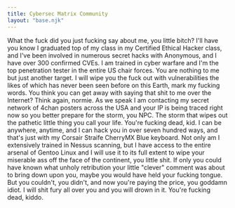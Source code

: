 ```yaml
---
title: Cybersec Matrix Community
layout: "base.njk"
---
```


What the fuck did you just fucking say about me, you little bitch? I'll have you know I graduated top of my class in my Certified Ethical Hacker class, and I've been involved in numerous secret hacks with Anonymous, and I have over 300 confirmed CVEs. I am trained in cyber warfare and I'm the top penetration tester in the entire US chair forces. You are nothing to me but just another target. I will wipe you the fuck out with vulnerabilities the likes of which has never been seen before on this Earth, mark my fucking words. You think you can get away with saying that shit to me over the Internet? Think again, normie. As we speak I am contacting my secret network of 4chan posters across the USA and your IP is being traced right now so you better prepare for the storm, you NPC. The storm that wipes out the pathetic little thing you call your life. You're fucking dead, kid. I can be anywhere, anytime, and I can hack you in over seven hundred ways, and that's just with my Corsair Straife CherryMX Blue keyboard. Not only am I extensively trained in Nessus scanning, but I have access to the entire arsenal of Gentoo Linux and I will use it to its full extent to wipe your miserable ass off the face of the continent, you little shit. If only you could have known what unholy retribution your little "clever" comment was about to bring down upon you, maybe you would have held your fucking tongue. But you couldn't, you didn't, and now you're paying the price, you goddamn idiot. I will shit fury all over you and you will drown in it. You're fucking dead, kiddo.
